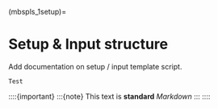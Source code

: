 (mbspls_1setup)=
# Setup & Input structure 

Add documentation on setup / input template script. 

```{note}
Test
```

::::{important}
:::{note}
This text is **standard** _Markdown_
:::
::::

